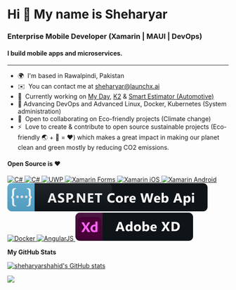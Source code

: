 # Hi 👋 My name is Sheharyar
### Enterprise Mobile Developer (Xamarin | MAUI | DevOps)
#### I build mobile apps and microservices.
-----------------------------------------------------

*   🌍  I'm based in Rawalpindi, Pakistan
*   ✉️  You can contact me at [sheharyar@launchx.ai](mailto:sheharyar@launchx.ai)
*   🚀  Currently working on [My Day](http://apps.microsoft.com/store/detail/my-day-plan-your-goals/9MW3R92ZKPR7), [K2](https://play.google.com/store/apps/details?id=com.ait.klima) & [Smart Estimator (Automotive)](https://apps.apple.com/gb/app/smart-estimator-app/id1544475782)
*   🧠  Advancing DevOps and Advanced Linux, Docker, Kubernetes (System administration)
*   🤝  Open to collaborating on Eco-friendly projects (Climate change)
*   ⚡   Love to create & contribute to open source sustainable projects (Eco-friendly 🌏 + 🌱 = ❤️) which makes a great impact in making our planet clean and green mostly by reducing CO2 emissions.

#### Open Source is ❤
<p align="left">
  
  <a href="https://docs.microsoft.com/en-us/dotnet/csharp/">
      <img src="https://raw.githubusercontent.com/sheharyarshahid/ColoredBadges/master/svg/dev/languages/csharp_dotnet.svg" alt="C#" style="vertical-align:top margin:6px 4px">
  </a>
  
  <a href="https://docs.microsoft.com/en-us/dotnet/maui/what-is-maui">
      <img src="https://github.com/sheharyarshahid/ColoredBadges/blob/master/svg/dev/frameworks/dotnet_maui.svg" alt="C#" style="vertical-align:top margin:6px 4px">
  </a>
  
  <a href="https://docs.microsoft.com/en-us/windows/uwp/">
      <img src="https://github.com/sheharyarshahid/ColoredBadges/blob/master/svg/dev/frameworks/uwp.svg" alt="UWP" style="vertical-align:top margin:6px 4px">
  </a>
  
  <a href="https://github.com/xamarin/Xamarin.Forms">
    <img src="https://github.com/sheharyarshahid/ColoredBadges/blob/master/svg/dev/frameworks/xamarin_forms.svg" alt="Xamarin Forms" style="vertical-align:top margin:6px 4px">
  </a>
  <a href="https://docs.microsoft.com/en-us/xamarin/ios">
      <img src="https://github.com/sheharyarshahid/ColoredBadges/blob/master/svg/dev/frameworks/xamarin_ios.svg" alt="Xamarin iOS" style="vertical-align:top margin:6px 4px">
  </a>
  <a href="https://docs.microsoft.com/en-us/xamarin/android">
      <img src="https://github.com/sheharyarshahid/ColoredBadges/blob/master/svg/dev/frameworks/xamarin_android.svg" alt="Xamarin Android" style="vertical-align:top margin:6px 4px">
  </a>
  <a href="https://docs.microsoft.com/en-us/aspnet/core/">
    <img src="https://github.com/sheharyarshahid/ColoredBadges/blob/master/svg/dev/frameworks/webapi.svg" alt="AngularJS" style="vertical-align:top margin:6px 4px">
  </a>
  <a href="https://www.docker.com/">
    <img src="https://raw.githubusercontent.com/sheharyarshahid/ColoredBadges/master/svg/dev/tools/docker.svg" alt="Docker" style="vertical-align:top margin:6px 4px">
  </a>  
  <a href="#">
    <img src="https://github.com/sheharyarshahid/ColoredBadges/blob/master/svg/dev/misc/iot.svg" alt="AngularJS" style="vertical-align:top margin:6px 4px">
  </a>  
  <a href="https://www.adobe.com/products/xd">
    <img src="https://github.com/sheharyarshahid/ColoredBadges/blob/master/svg/design/adobe_xd.svg" alt="Adobe XD" style="vertical-align:top margin:6px 4px">
  </a>
</p>


<b>My GitHub Stats</b>

<a href="http://www.github.com/sheharyarshahid"><img src="https://github-readme-stats.vercel.app/api?username=sheharyarshahid&show_icons=true&hide=&count_private=true&title_color=14b8a6&text_color=444e59&icon_color=22c55e&bg_color=ffffff&hide_border=true&show_icons=true" alt="sheharyarshahid's GitHub stats" /></a>

<a href="http://www.github.com/sheharyarshahid"><img src="https://github-readme-streak-stats.herokuapp.com/?user=sheharyarshahid&stroke=444e59&background=ffffff&ring=14b8a6&fire=14b8a6&currStreakNum=444e59&currStreakLabel=14b8a6&sideNums=444e59&sideLabels=444e59&dates=444e59&hide_border=true" /></a>

<!--  <a href="https://www.typescriptlang.org/">
    <img src="https://raw.githubusercontent.com/sheharyarshahid/ColoredBadges/master/svg/dev/languages/ts.svg" alt="C#" style="vertical-align:top margin:6px 4px">
  </a>-->
